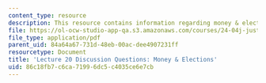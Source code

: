 ```yaml
---
content_type: resource
description: This resource contains information regarding money & elections.
file: https://ol-ocw-studio-app-qa.s3.amazonaws.com/courses/24-04j-justice-spring-2012/86c18fb7c6ca71996dc5c4035ce6e7cb_MIT24_04JS12_disc20.pdf
file_type: application/pdf
parent_uid: 84a64a67-731d-48eb-00ac-dee4907231ff
resourcetype: Document
title: 'Lecture 20 Discussion Questions: Money & Elections'
uid: 86c18fb7-c6ca-7199-6dc5-c4035ce6e7cb
---
```

